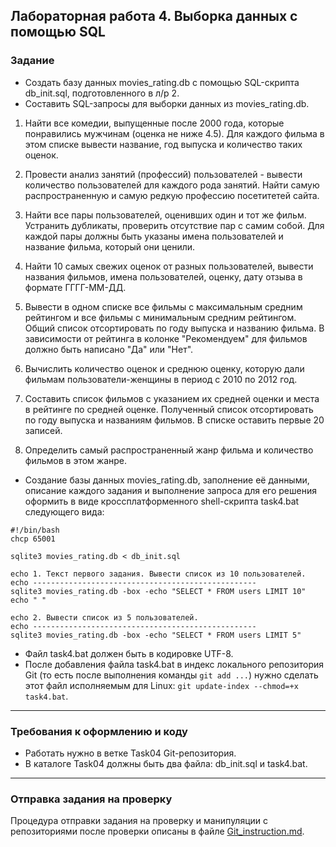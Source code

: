 ## Лабораторная работа 4. Выборка данных с помощью SQL

### Задание
* Создать базу данных movies_rating.db с помощью SQL-скрипта db_init.sql, подготовленного в л/р 2.
* Составить SQL-запросы для выборки данных из movies_rating.db.


1. Найти все комедии, выпущенные после 2000 года, которые понравились мужчинам (оценка не ниже 4.5). Для каждого фильма в этом списке вывести название, год выпуска и количество таких оценок.

2. Провести анализ занятий (профессий) пользователей - вывести количество пользователей для каждого рода занятий. Найти самую распространенную и самую редкую профессию посетитетей сайта.

3. Найти все пары пользователей, оценивших один и тот же фильм. Устранить дубликаты, проверить отсутствие пар с самим собой. Для каждой пары должны быть указаны имена пользователей и название фильма, который они ценили.

4. Найти 10 самых свежих оценок от разных пользователей, вывести названия фильмов, имена пользователей, оценку, дату отзыва в формате ГГГГ-ММ-ДД.

5. Вывести в одном списке все фильмы с максимальным средним рейтингом и все фильмы с минимальным средним рейтингом. Общий список отсортировать по году выпуска и названию фильма. В зависимости от рейтинга в колонке "Рекомендуем" для фильмов должно быть написано "Да" или "Нет".

6. Вычислить количество оценок и среднюю оценку, которую дали фильмам пользователи-женщины в период с 2010 по 2012 год.

7. Составить список фильмов с указанием их средней оценки и места в рейтинге по средней оценке. Полученный список отсортировать по году выпуска и названиям фильмов. В списке оставить первые 20 записей.

8. Определить самый распространенный жанр фильма и количество фильмов в этом жанре.

* Создание базы данных movies_rating.db, заполнение её данными, описание каждого задания и выполнение запроса для его решения оформить в виде кроссплатформенного shell-скрипта task4.bat следующего вида:
```
#!/bin/bash
chcp 65001

sqlite3 movies_rating.db < db_init.sql

echo 1. Текст первого задания. Вывести список из 10 пользователей.
echo --------------------------------------------------
sqlite3 movies_rating.db -box -echo "SELECT * FROM users LIMIT 10"
echo " "

echo 2. Вывести список из 5 пользователей.
echo --------------------------------------------------
sqlite3 movies_rating.db -box -echo "SELECT * FROM users LIMIT 5"
```
* Файл task4.bat должен быть в кодировке UTF-8.
* После добавления файла task4.bat в индекс локального репозитория Git (то есть после выполнения команды `git add ...`) нужно сделать этот файл исполняемым для Linux: `git update-index --chmod=+x task4.bat`.


* * *
### Требования к оформлению и коду
* Работать нужно в ветке Task04 Git-репозитория.
* В каталоге Task04 должны быть два файла: db_init.sql и task4.bat.

* * *

### Отправка задания на проверку
Процедура отправки задания на проверку и манипуляции с репозиториями после проверки описаны в файле [Git_instruction.md](Git_instruction.md).

